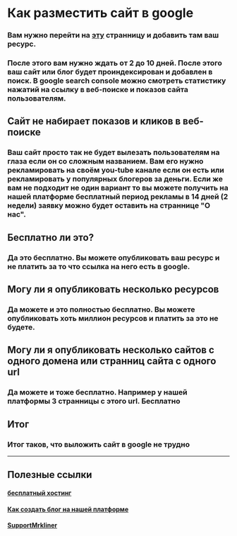 <h1>Как разместить сайт в google</h1>
<h3>Вам нужно перейти на <a href="https://search.google.com/search-console">эту</a> странницу и добавить там ваш ресурс.</h3>
<h3>После этого вам нужно ждать от 2 до 10 дней. После этого ваш сайт или блог будет проиндексирован и добавлен в поиск. В google search console можно смотреть
  статистику нажатий на ссылку в веб-поиске и показов сайта пользователям.</h3>
<h2>Сайт не набирает показов и кликов в веб-поиске</h2>
<h3>Ваш сайт просто тaк не будет вылезать пользователям на глаза если он со сложным названием. Вам его нужно рекламировать на своём you-tube канале
  если он есть или рекламировать у популярных блогеров за деньги. Если же вам не подходит не один вариант то вы можете получить на нашей платформе бесплатный период
  рекламы в 14 дней (2 недели) заявку можно будет оставить на страннице "О нас".
</h3>
<h2>Бесплатно ли это?</h2>
<h3>Да это бесплатно. Вы можете опубликовать ваш ресурс и не платить за то что ссылка на него есть в google.</h3>
<h2>Могу ли я опубликовать несколько ресурсов</h2>
<h3>Да можете и это полностью бесплатно. Вы можете опубликовать хоть миллион ресурсов и платить за это не будете.</h3>
<h2>Могу ли я опубликовать несколько сайтов с одного домена или странниц сайта с одного url</h2>
<h3>Да можете и тоже бесплатно. Например у нашей платформы 3 странницы с этого url. Бесплатно</h3>
<h2>Итог</h2>
<h3>Итог таков, что выложить сайт в google не трудно</h3>
<hr>
<h2>Полезные ссылки</h2>
<h4><a href="https://mrkliner.github.io/blogs/Blog1/FREE_HOSTING">бесплатный хостинг</a></h4>
<h4><a href="https://mrkliner.github.io/HowBlog">Как создать блог на нашей платформе</a></h4>
<h4><a href="https://mrkliner.github.io/Pages/SupportMrkliner">SupportMrkliner</a></h4>
